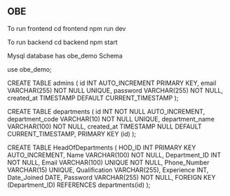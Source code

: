 ## OBE

To run frontend 
cd frontend
npm run dev

To run backend 
cd backend
npm start


Mysql database has
obe_demo Schema


use obe_demo;

CREATE TABLE admins (
  id INT AUTO_INCREMENT PRIMARY KEY,
  email VARCHAR(255) NOT NULL UNIQUE,
  password VARCHAR(255) NOT NULL,
  created_at TIMESTAMP DEFAULT CURRENT_TIMESTAMP
);


CREATE TABLE departments (
    id INT NOT NULL AUTO_INCREMENT,
    department_code VARCHAR(10) NOT NULL UNIQUE,
    department_name VARCHAR(100) NOT NULL,
    created_at TIMESTAMP NULL DEFAULT CURRENT_TIMESTAMP,
    PRIMARY KEY (id)
);


CREATE TABLE HeadOfDepartments (
    HOD_ID INT PRIMARY KEY AUTO_INCREMENT,
    Name VARCHAR(100) NOT NULL,
    Department_ID INT NOT NULL,
    Email VARCHAR(100) UNIQUE NOT NULL,
    Phone_Number VARCHAR(15) UNIQUE,
    Qualification VARCHAR(255),
    Experience INT,
    Date_Joined DATE,
    Password VARCHAR(255) NOT NULL,
    FOREIGN KEY (Department_ID) REFERENCES departments(id)
);



